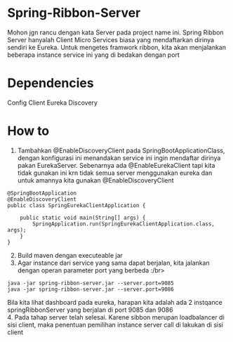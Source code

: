 # Spring-Ribbon-Server
Mohon jgn rancu dengan kata Server pada project name ini. Spring Ribbon Server hanyalah Client Micro Services biasa yang mendaftarkan dirinya sendiri ke Eureka. Untuk mengetes framwork ribbon, kita akan menjalankan beberapa instance service ini yang di bedakan dengan port

# Dependencies
Config Client
Eureka Discovery

# How to
1. Tambahkan @EnableDiscoveryClient pada SpringBootApplicationClass, dengan konfigurasi ini menandakan service ini ingin mendaftar dirinya pakan EurekaServer. Sebenarnya ada @EnableEurekaClient tapi kita tidak gunakan ini krn tidak semua server menggunakan eureka dan untuk amannya kita gunakan @EnableDiscoveryClient
```
@SpringBootApplication
@EnableDiscoveryClient
public class SpringEurekaClientApplication {

	public static void main(String[] args) {
		SpringApplication.run(SpringEurekaClientApplication.class, args);
	}
}
```
2. Build maven dengan executeable jar</br>
3. Agar instance dari service yang sama dapat berjalan, kita jalankan dengan operan parameter port yang berbeda :/br>
```
java -jar spring-ribbon-server.jar --server.port=9085
java -jar spring-ribbon-server.jar --server.port=9086
```
Bila kita lihat dashboard pada eureka, harapan kita adalah ada 2 instqance springRibbonServer yang berjalan di port 9085 dan 9086</br>
4. Pada tahap server telah selesai. Karene sibbon merupan loadbalancer di sisi client, maka penentuan pemilihan instance server call di lakukan di sisi client</br>
